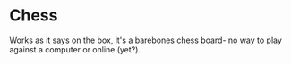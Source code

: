# Chess

Works as it says on the box, it's a barebones chess board- no way to play against a computer or online (yet?).
